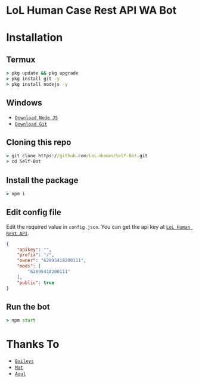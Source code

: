 # LoL Human Case Rest API WA Bot

# Installation

## Termux
```cmd
> pkg update && pkg upgrade
> pkg install git -y
> pkg install nodejs -y
```

## Windows
* [`Download Node JS`](https://nodejs.org/en/download/)
* [`Download Git`](https://git-scm.com/download/win)

## Cloning this repo
```cmd
> git clone https://github.com/LoL-Human/Self-Bot.git
> cd Self-Bot
```

## Install the package
```cmd
> npm i
```

## Edit config file
Edit the required value in `config.json`. You can get the api key at [`LoL Human Rest API`](http://api.lolhuman.xyz/).
```json
{
    "apikey": "",
    "prefix": "/",
    "owner": "62895418200111",
    "mods": [
        "62895418200111"
    ],
    "public": true
}
```

## Run the bot
```cmd
> npm start
```

# Thanks To
* [`Baileys`](https://github.com/adiwajshing/Baileys)
* [`Mat`](https://github.com/mamet8)
* [`Aqul`](https://github.com/zennn08)